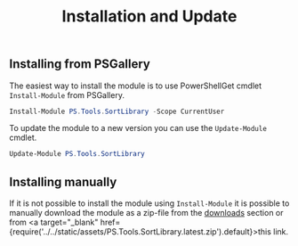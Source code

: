 ﻿---
id: installation
title: Installation and Update
---

## Installing from PSGallery

The easiest way to install the module is to use PowerShellGet cmdlet <code>Install-Module</code> from PSGallery. 

```powershell
Install-Module PS.Tools.SortLibrary -Scope CurrentUser
```

To update the module to a new version you can use the <code>Update-Module</code> cmdlet.

```powershell
Update-Module PS.Tools.SortLibrary
```

## Installing manually

If it is not possible to install the module using <code>Install-Module</code> it is possible to manually download the module as a zip-file from the [downloads](https://getps.dev/downloads) section or from <a target="_blank" href={require('../../static/assets/PS.Tools.SortLibrary.latest.zip').default}>this link</a>.

